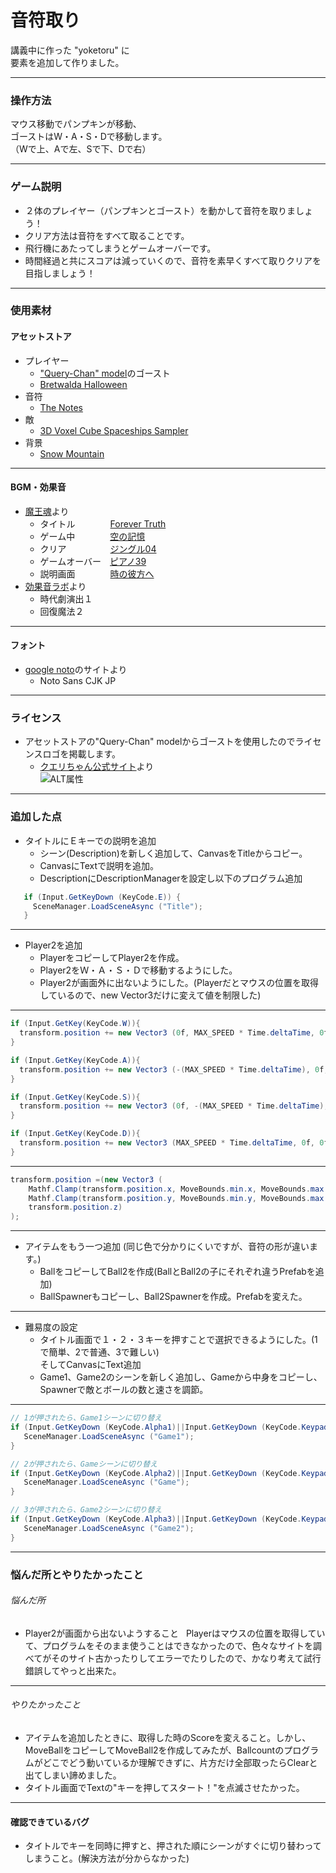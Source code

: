 # 音符取り  

講義中に作った "yoketoru" に  
要素を追加して作りました。

---

### 操作方法
マウス移動でパンプキンが移動、  
ゴーストはW・A・S・Dで移動します。  
（Wで上、Aで左、Sで下、Dで右）

---

### ゲーム説明
- ２体のプレイヤー（パンプキンとゴースト）を動かして音符を取りましょう！
- クリア方法は音符をすべて取ることです。
- 飛行機にあたってしまうとゲームオーバーです。
- 時間経過と共にスコアは減っていくので、音符を素早くすべて取りクリアを目指しましょう！

---

### 使用素材
#### アセットストア
 - プレイヤー  
    - ["Query-Chan" model](http://u3d.as/8Bh)のゴースト  
    - [Bretwalda Halloween](http://u3d.as/CfA)  
 - 音符  
   - [The Notes](http://u3d.as/7Lz)  
 - 敵  
   - [3D Voxel Cube Spaceships Sampler](http://u3d.as/w1e)  
 - 背景  
   - [Snow Mountain](http://u3d.as/a4i)  

---

#### BGM・効果音  
 - [魔王魂](http://maoudamashii.jokersounds.com/)より
    - タイトル　　　　[Forever Truth](http://maoudamashii.jokersounds.com/archives/song_17_forever_truth.html)  
    - ゲーム中　　　　[空の記憶](http://maoudamashii.jokersounds.com/archives/song_18_karano_kioku.html)  
    - クリア　　　　　[ジングル04](http://maoudamashii.jokersounds.com/archives/se_maoudamashii_jingle04.html)  
    - ゲームオーバー　[ピアノ39](http://maoudamashii.jokersounds.com/archives/bgm_maoudamashii_piano39.html)  
    - 説明画面　　　　[時の彼方へ](http://maoudamashii.jokersounds.com/archives/song_12_tokino_kanatahe.html)  
 - [効果音ラボ](http://soundeffect-lab.info/)より
    - 時代劇演出１  
    - 回復魔法２
---

#### フォント
- [google noto](https://www.google.com/get/noto/#sans-jpan)のサイトより
    - Noto Sans CJK JP

---

### ライセンス
 - アセットストアの"Query-Chan" modelからゴーストを使用したのでライセンスロゴを掲載します。  
    - [クエリちゃん公式サイト](http://query-chan.com/)より  
![ALT属性](http://query-chan.com/wp-content/uploads/2016/08/02_%E3%82%AF%E3%82%A8%E3%83%AA%E3%81%A1%E3%82%83%E3%82%93%E3%83%A9%E3%82%A4%E3%82%BB%E3%83%B3%E3%82%B9%E3%83%AD%E3%82%B4-e1472646888241-300x256.png)

---

### 追加した点

- タイトルにＥキーでの説明を追加  
    - シーン(Description)を新しく追加して、CanvasをTitleからコピー。
    - CanvasにTextで説明を追加。
    - DescriptionにDescriptionManagerを設定し以下のプログラム追加

```cs
   if (Input.GetKeyDown (KeyCode.E)) {
     SceneManager.LoadSceneAsync ("Title");
   }

```

---

- Player2を追加
    - PlayerをコピーしてPlayer2を作成。
    - Player2をＷ・Ａ・Ｓ・Ｄで移動するようにした。
    - Player2が画面外に出ないようにした。(Playerだとマウスの位置を取得しているので、new Vector3だけに変えて値を制限した)

---

```cs
if (Input.GetKey(KeyCode.W)){
  transform.position += new Vector3 (0f, MAX_SPEED * Time.deltaTime, 0f);
}

if (Input.GetKey(KeyCode.A)){
  transform.position += new Vector3 (-(MAX_SPEED * Time.deltaTime), 0f, 0f);
}

if (Input.GetKey(KeyCode.S)){
  transform.position += new Vector3 (0f, -(MAX_SPEED * Time.deltaTime), 0f);
}

if (Input.GetKey(KeyCode.D)){
  transform.position += new Vector3 (MAX_SPEED * Time.deltaTime, 0f, 0f);
}
```

---

```cs
transform.position =(new Vector3 (
	Mathf.Clamp(transform.position.x, MoveBounds.min.x, MoveBounds.max.x),
	Mathf.Clamp(transform.position.y, MoveBounds.min.y, MoveBounds.max.y),
	transform.position.z)
);
```

---

- アイテムをもう一つ追加 (同じ色で分かりにくいですが、音符の形が違います。)
    - BallをコピーしてBall2を作成(BallとBall2の子にそれぞれ違うPrefabを追加)
    - BallSpawnerもコピーし、Ball2Spawnerを作成。Prefabを変えた。

---

- 難易度の設定
    - タイトル画面で１・２・３キーを押すことで選択できるようにした。(1で簡単、2で普通、3で難しい)  
   そしてCanvasにText追加
    - Game1、Game2のシーンを新しく追加し、Gameから中身をコピーし、Spawnerで敵とボールの数と速さを調節。

---

```cs
// 1が押されたら、Game1シーンに切り替え
if (Input.GetKeyDown (KeyCode.Alpha1)||Input.GetKeyDown (KeyCode.Keypad1)) {
   SceneManager.LoadSceneAsync ("Game1");
}

// 2が押されたら、Gameシーンに切り替え
if (Input.GetKeyDown (KeyCode.Alpha2)||Input.GetKeyDown (KeyCode.Keypad2)) {
   SceneManager.LoadSceneAsync ("Game");
}

// 3が押されたら、Game2シーンに切り替え
if (Input.GetKeyDown (KeyCode.Alpha3)||Input.GetKeyDown (KeyCode.Keypad3)) {
   SceneManager.LoadSceneAsync ("Game2");
}
```

---

### 悩んだ所とやりたかったこと  
###### 悩んだ所  
   - Player2が画面から出ないようすること  
Playerはマウスの位置を取得していて、プログラムをそのまま使うことはできなかったので、色々なサイトを調べてがそのサイト古かったりしてエラーでたりしたので、かなり考えて試行錯誤してやっと出来た。  

---

###### やりたかったこと  
   - アイテムを追加したときに、取得した時のScoreを変えること。しかし、MoveBallをコピーしてMoveBall2を作成してみたが、Ballcountのプログラムがどこでどう動いているか理解できずに、片方だけ全部取ったらClearと出てしまい諦めました。  
   - タイトル画面でTextの"キーを押してスタート！"を点滅させたかった。  

---

#### 確認できているバグ  
 - タイトルでキーを同時に押すと、押された順にシーンがすぐに切り替わってしまうこと。(解決方法が分からなかった)  
  
